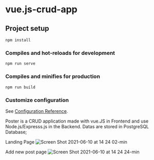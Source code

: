 # vue.js-crud-app

## Project setup
```
npm install
```

### Compiles and hot-reloads for development
```
npm run serve
```

### Compiles and minifies for production
```
npm run build
```

### Customize configuration
See [Configuration Reference](https://cli.vuejs.org/config/).

Poster is a CRUD application made with vue.JS in Frontend and use Node.js/Expresss.js in the Backend. Datas are stored in PostgreSQL Database;

Landing Page
![Screen Shot 2021-06-10 at 14 24 02-min](https://user-images.githubusercontent.com/75132670/123327108-b53a8080-d542-11eb-99f3-9cdc3b77c331.png)



Add new post page
![Screen Shot 2021-06-10 at 14 24 24-min](https://user-images.githubusercontent.com/75132670/123327185-d13e2200-d542-11eb-9d2d-8b44570a49dc.png)
